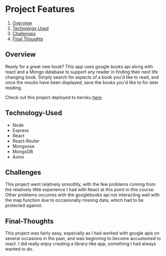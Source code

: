 # Project Features

1. [Overview](#Overview)
2. [Technology Used](#Technology-Used)
3. [Challenges](#Challenges)
4. [Final Thoughts](#Final-Thoughts)

## Overview

Ready for a great new book? This app uses google books api along with react and a Mongo database to support any reader in finding their next life changing book. Simply search for aspects of a book you'd like to read, and once the results have been displayed, save the books you'd like to for later reading.

Check out this project deployed to heroku [here](https://reactive-reading.herokuapp.com/)

## Technology-Used

- Node
- Express
- React
- React-Router
- Mongoose
- MongoDB
- Axios

## Challenges

This project went relatively smoothly, with the few problems coming from the relatively little experience I had with React at this point in this course. Other problems occurres with the googlebooks api not interacting well with the map function due to occasionally missing data, which had to be protected against.

## Final-Thoughts

This project was fairly easy, especially as I had worked with google apis on several occasions in the past, and was beginning to become accustomed to react. I did really enjoy creating a library-like app, something I had always wanted to do.
